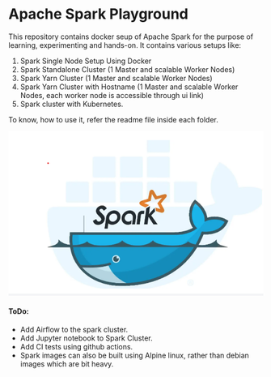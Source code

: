 # Apache Spark Playground

This repository contains docker seup of Apache Spark for the purpose of learning, experimenting and hands-on. 
It contains various setups like:

1. Spark Single Node Setup Using Docker
2. Spark Standalone Cluster  (1 Master and scalable Worker Nodes)
3. Spark Yarn Cluster (1 Master and scalable Worker Nodes)
4. Spark Yarn Cluster with Hostname (1 Master and scalable Worker Nodes, each worker node is accessible through ui link)
5. Spark cluster with Kubernetes. 

To know, how to use it, refer the readme file inside each folder. 


![spark_in_docker](spark-single-node/resources/spark_in_docker.jpg)



#### ToDo:
- Add Airflow to the spark cluster.
- Add Jupyter notebook to Spark Cluster.
- Add CI tests using github actions. 
- Spark images can also be built using Alpine linux, rather than debian images which are bit heavy. 